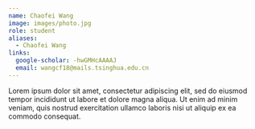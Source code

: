 ```yaml
---
name: Chaofei Wang
image: images/photo.jpg
role: student
aliases:
  - Chaofei Wang
links:
  google-scholar: -hwGMHcAAAAJ
  email: wangcf18@mails.tsinghua.edu.cn
---
```


Lorem ipsum dolor sit amet, consectetur adipiscing elit, sed do eiusmod tempor
incididunt ut labore et dolore magna aliqua. Ut enim ad minim veniam, quis
nostrud exercitation ullamco laboris nisi ut aliquip ex ea commodo consequat.
